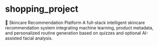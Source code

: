 # shopping_project
🧴 Skincare Recommendation Platform
A full-stack intelligent skincare recommendation system integrating machine learning, product metadata, and personalized routine generation based on quizzes and optional AI-assisted facial analysis.
